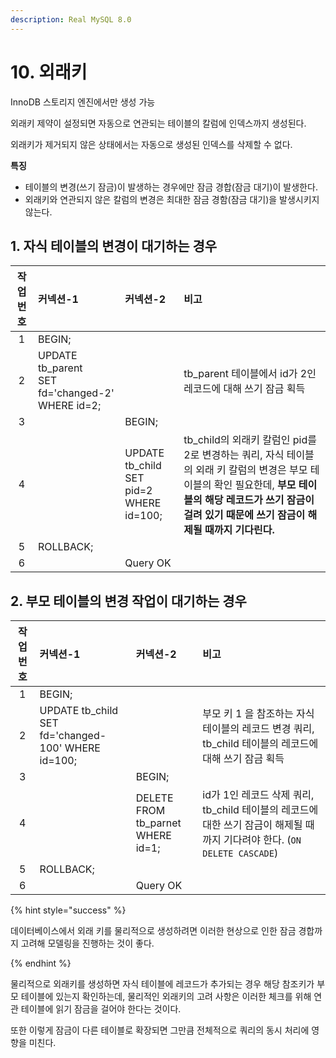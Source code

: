 ```yaml
---
description: Real MySQL 8.0
---
```


# 10. 외래키

InnoDB 스토리지 엔진에서만 생성 가능

외래키 제약이 설정되면 자동으로 연관되는 테이블의 칼럼에 인덱스까지 생성된다.

외래키가 제거되지 않은 상태에서는 자동으로 생성된 인덱스를 삭제할 수 없다.

**특징**

- 테이블의 변경(쓰기 잠금)이 발생하는 경우에만 잠금 경합(잠금 대기)이 발생한다.
- 외래키와 연관되지 않은 칼럼의 변경은 최대한 잠금 경함(잠금 대기)을 발생시키지 않는다.

## 1. 자식 테이블의 변경이 대기하는 경우

|작업 번호|커넥션-1|커넥션-2|비고|
|:-:|:--|:--|:--|
|1|BEGIN;|
|2|UPDATE tb_parent<br>SET fd='changed-2' WHERE id=2;||tb_parent 테이블에서 id가 2인 레코드에 대해 쓰기 잠금 획득
|3||BEGIN;|
|4||UPDATE tb_child<br>SET pid=2 WHERE id=100;|tb_child의 외래키 칼럼인 pid를 2로 변경하는 쿼리, 자식 테이블의 외래 키 칼럼의 변경은 부모 테이블의 확인 필요한데, **부모 테이블의 해당 레코드가 쓰기 잠금이 걸려 있기 때문에 쓰기 잠금이 해제될 때까지 기다린다.**
|5|ROLLBACK;|
|6||Query OK|

## 2. 부모 테이블의 변경 작업이 대기하는 경우

|작업 번호|커넥션-1|커넥션-2|비고|
|:-:|:--|:--|:--|
|1|BEGIN;|
|2|UPDATE tb_child<br>SET fd='changed-100' WHERE id=100;||부모 키 1 을 참조하는 자식 테이블의 레코드 변경 쿼리, tb_child 테이블의 레코드에 대해 쓰기 잠금 획득
|3||BEGIN;|
|4||DELETE FROM tb_parnet<br>WHERE id=1;|id가 1인 레코드 삭제 쿼리, tb_child 테이블의 레코드에 대한 쓰기 잠금이 해제될 때까지 기다려야 한다. (`ON DELETE CASCADE`)
|5|ROLLBACK;|
|6||Query OK|

{% hint style="success" %}

데이터베이스에서 외래 키를 물리적으로 생성하려면 이러한 현상으로 인한 잠금 경합까지 고려해 모델링을 진행하는 것이 좋다.

{% endhint %}

물리적으로 외래키를 생성하면 자식 테이블에 레코드가 추가되는 경우 해당 참조키가 부모 테이블에 있는지 확인하는데, 물리적인 외래키의 고려 사항은 이러한 체크를 위해 연관 테이블에 읽기 잠금을 걸어야 한다는 것이다.

또한 이렇게 잠금이 다른 테이블로 확장되면 그만큼 전체적으로 쿼리의 동시 처리에 영향을 미친다.